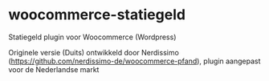 # woocommerce-statiegeld
Statiegeld plugin voor Woocommerce (Wordpress)

Originele versie (Duits) ontwikkeld door Nerdissimo (https://github.com/nerdissimo-de/woocommerce-pfand), plugin aangepast voor de Nederlandse markt
